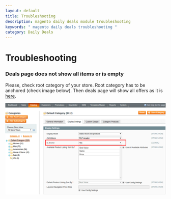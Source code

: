 ```yaml
---
layout: default
title: Troubleshooting
description: magento daily deals module troubleshooting
keywords: " magento daily deals troubleshooting "
category: Daily Deals
---
```


# Troubleshooting

### Deals page does not show all items or is empty

Please, check root category of your store. Root category has to be anchored
(check image below). Then deals page will show all offers as it is [here](../frontend/features-right-from-the-box/#all-products-with-active-deals-in-one-place).

![Root Category Anchored](/images/dailydeals/backend/root-category-anchored.png)
